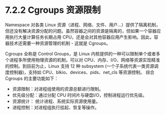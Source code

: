 # 7.2.2 Cgroups 资源限制

Namespace 对各类 Linux 资源（进程、网络、文件、用户...）提供了隔离机制，但还没有解决资源分配的问题。虽然容器之间的资源是隔离的，但如果一个容器应用执行大量计算任务长期占用 CPU，还是会对其他容器应用产生影响。因此，容器技术还需要一种资源管理的机制 - 这就是 Cgroups。

Cgroups 全称是 Control Groups，是 Linux 内核提供的一种可以限制单个或者多个进程多所使用物理资源的机制，可以对 CPU、内存、I/O、网络等资源实现精准的控制。到目前为止，Linux 支持 12 种 subsystem (一个子系统代表一类资源调度控制器)，支持如 CPU、blkio、devices、pids、net_cls 等资源控制。 综合 Cgroups 的主要功能如下：

- 资源限制：对进程组使用的资源总额进行限制。
- 优先级分配：通过分配 CPU 时间片与硬盘I/O，控制进程运行优先级。
- 资源统计： 统计进程、系统实际资源使用量。
- 进程控制：对进程组执行挂起、恢复等操作。


